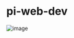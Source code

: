 # pi-web-dev

![image](https://github.com/user-attachments/assets/aa6221d2-5deb-4a19-bd1b-02faf1094cd6)
